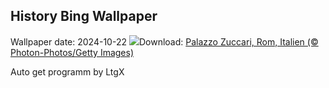 ## History Bing Wallpaper
Wallpaper date: 2024-10-22
![](https://www.bing.com/th?id=OHR.MonsterDoor_DE-DE5408236104_UHD.jpg&w=1000)Download: [Palazzo Zuccari, Rom, Italien (© Photon-Photos/Getty Images)](https://www.bing.com/th?id=OHR.MonsterDoor_DE-DE5408236104_UHD.jpg)

Auto get programm by LtgX
